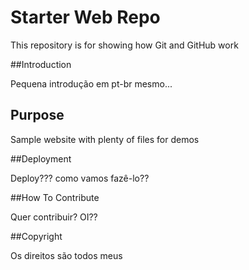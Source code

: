 # Starter Web Repo

This repository is for showing how Git and GitHub work

##Introduction

Pequena introdução em pt-br mesmo...

## Purpose

Sample website with plenty of files for demos

##Deployment

Deploy??? como vamos fazê-lo??

##How To Contribute

Quer contribuir? OI??

##Copyright

Os direitos são todos meus
